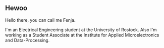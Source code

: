 ## Hewoo

Hello there, you can call me Fenja.

I'm an Electrical Engineering student at the University of Rostock.
Also I'm working as a Student Associate at the Institute for Applied Microelectronics and Data-Processing.
